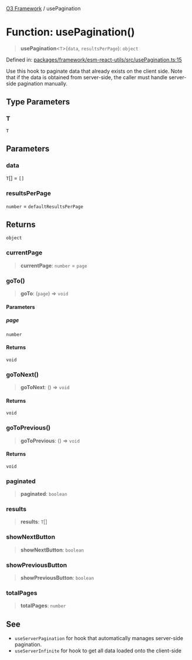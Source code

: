 [O3 Framework](../API.md) / usePagination

# Function: usePagination()

> **usePagination**\<`T`\>(`data`, `resultsPerPage`): `object`

Defined in: [packages/framework/esm-react-utils/src/usePagination.ts:15](https://github.com/openmrs/openmrs-esm-core/blob/18d2874f03a33a6ab8295af0e87ac97fdd150718/packages/framework/esm-react-utils/src/usePagination.ts#L15)

Use this hook to paginate data that already exists on the client side.
Note that if the data is obtained from server-side, the caller must handle server-side pagination manually.

## Type Parameters

### T

`T`

## Parameters

### data

`T`[] = `[]`

### resultsPerPage

`number` = `defaultResultsPerPage`

## Returns

`object`

### currentPage

> **currentPage**: `number` = `page`

### goTo()

> **goTo**: (`page`) => `void`

#### Parameters

##### page

`number`

#### Returns

`void`

### goToNext()

> **goToNext**: () => `void`

#### Returns

`void`

### goToPrevious()

> **goToPrevious**: () => `void`

#### Returns

`void`

### paginated

> **paginated**: `boolean`

### results

> **results**: `T`[]

### showNextButton

> **showNextButton**: `boolean`

### showPreviousButton

> **showPreviousButton**: `boolean`

### totalPages

> **totalPages**: `number`

## See

 - `useServerPagination` for hook that automatically manages server-side pagination.
 - `useServerInfinite` for hook to get all data loaded onto the client-side
